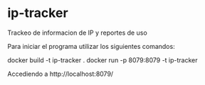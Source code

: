 # ip-tracker

Trackeo de informacion de IP y reportes de uso

Para iniciar el programa utilizar los siguientes comandos:

docker build -t ip-tracker .
docker run -p 8079:8079 -t ip-tracker

Accediendo a http://localhost:8079/
